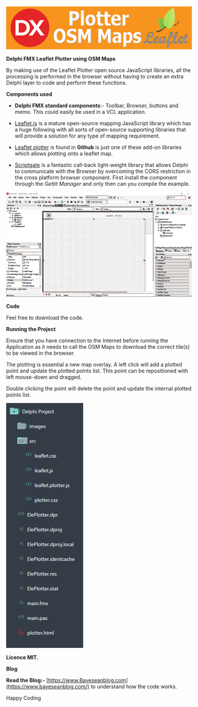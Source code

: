 ![](media/5a9368b150335a77ae5e3bba1f1dc7ce.png)

**Delphi FMX Leaflet Plotter using OSM Maps**

By making use of the Leaflet Plotter open source JavaScript libraries, all the
processing is performed in the browser without having to create an extra Delphi
layer to code and perform these functions.

**Components used**

-   **Delphi FMX standard components**:- Toolbar, Browser, buttons and memo.
    This could easily be used in a VCL application.

-   [Leaflet.js](https://leafletjs.com) is a mature open-source mapping
    JavaScript library which has a huge following with all sorts of open-source
    supporting libraries that will provide a solution for any type of mapping
    requirement.

-   [Leaflet plotter](https://github.com/scripter-co/leaflet-plotter) is found
    in **Github** is just one of these add-on libraries which allows plotting
    onto a leaflet map.

-   [Scriptgate](https://bitbucket.org/freeonterminate/scriptgate) is a
    fantastic call-back light-weight library that allows Delphi to communicate
    with the Browser by overcoming the CORS restriction in the cross platform
    browser component. First install the component through the *Gettit Manager*
    and only then can you compile the example.

![](media/329addd1c08069400ce1c96b045951ea.gif)

**Code**

Feel free to download the code.

**Running the Project**

Ensure that you have connection to the Internet before running the Application
as it needs to call the OSM Maps to download the correct tile(s) to be viewed in
the browser.

The plotting is essential a new map overlay. A left click will add a plotted
point and update the plotted points list. This point can be repositioned with
left mouse-down and dragged.

Double clicking the point will delete the point and update the internal plotted
points list.

![](media/a2e28ae60406cc617ed44893bcd2905d.png)

**Licence MIT.**

**Blog**

**Read the Blog:-**
[https://www.Bayeseanblog.com](https://www.bayeseanblog.com/) to understand how
the code works.

Happy Coding
